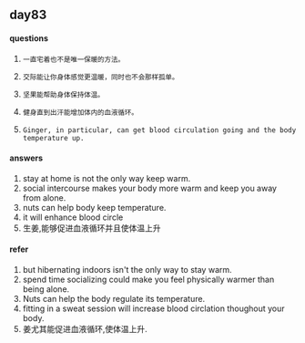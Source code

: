 ## day83

#### questions

1.     一直宅着也不是唯一保暖的方法。

2.     交际能让你身体感觉更温暖，同时也不会那样孤单。

3.     坚果能帮助身体保持体温。

4.     健身直到出汗能增加体内的血液循环。

5.     Ginger, in particular, can get blood circulation going and the body temperature up.


#### answers

1. stay at home is not the only way keep warm.
2. social intercourse makes your body more warm and keep you away from alone.
3. nuts can help body keep temperature.
4. it will enhance blood circle
5. 生姜,能够促进血液循环并且使体温上升


#### refer

1. but hibernating indoors isn't the only way to stay warm.
2. spend time socializing could make you feel physically warmer than being alone.
3. Nuts can help the body regulate its temperature.
4. fitting in a sweat session will increase blood circlation thoughout your body.
5. 姜尤其能促进血液循环,使体温上升.
